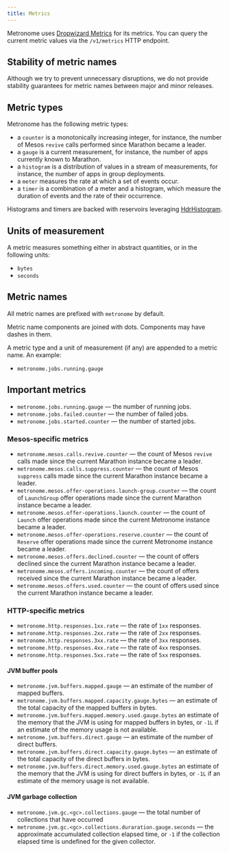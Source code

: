 ```yaml
---
title: Metrics
---
```

Metronome uses [Dropwizard Metrics](https://github.com/dropwizard/metrics)
for its metrics. You can query the current metric values via the
`/v1/metrics` HTTP endpoint.

## Stability of metric names

Although we try to prevent unnecessary disruptions, we do not provide
stability guarantees for metric names between major and minor releases.

## Metric types

Metronome has the following metric types:

* a `counter` is a monotonically increasing integer, for instance, the
  number of Mesos `revive` calls performed since Marathon became
  a leader.
* a `gauge` is a current measurement, for instance, the number of apps
  currently known to Marathon.
* a `histogram` is a distribution of values in a stream of measurements,
  for instance, the number of apps in group deployments.
* a `meter` measures the rate at which a set of events occur.
* a `timer` is a combination of a meter and a histogram, which measure
  the duration of events and the rate of their occurrence.

Histograms and timers are backed with reservoirs leveraging
[HdrHistogram](http://hdrhistogram.org/).

## Units of measurement

A metric measures something either in abstract quantities, or in the
following units:

* `bytes`
* `seconds`

## Metric names

All metric names are prefixed with `metronome` by default.

Metric name components are joined with dots. Components may have dashes
in them.

A metric type and a unit of measurement (if any) are appended to
a metric name. An example:

* `metronome.jobs.running.gauge`

## Important metrics

* `metronome.jobs.running.gauge` — the number of running jobs.
* `metronome.jobs.failed.counter` — the number of failed jobs.
* `metronome.jobs.started.counter` — the number of started jobs.

### Mesos-specific metrics

* `metronome.mesos.calls.revive.counter` — the count of Mesos `revive`
  calls made since the current Marathon instance became a leader.
* `metronome.mesos.calls.suppress.counter` — the count of Mesos
  `suppress` calls made since the current Marathon instance became
  a leader.
* `metronome.mesos.offer-operations.launch-group.counter` — the count of
  `LaunchGroup` offer operations made since the current Marathon
  instance became a leader.
* `metronome.mesos.offer-operations.launch.counter` — the count of
  `Launch` offer operations made since the current Metronome instance
  became a leader.
* `metronome.mesos.offer-operations.reserve.counter` — the count of
  `Reserve` offer operations made since the current Metronome instance
  became a leader.
* `metronome.mesos.offers.declined.counter` — the count of offers
  declined since the current Marathon instance became a leader.
* `metronome.mesos.offers.incoming.counter` — the count of offers
  received since the current Marathon instance became a leader.
* `metronome.mesos.offers.used.counter` — the count of offers used since
  the current Marathon instance became a leader.

### HTTP-specific metrics

* `metronome.http.responses.1xx.rate` — the rate of `1xx` responses.
* `metronome.http.responses.2xx.rate` — the rate of `2xx` responses.
* `metronome.http.responses.3xx.rate` — the rate of `3xx` responses.
* `metronome.http.responses.4xx.rate` — the rate of `4xx` responses.
* `metronome.http.responses.5xx.rate` — the rate of `5xx` responses.

#### JVM buffer pools

* `metronome.jvm.buffers.mapped.gauge` — an estimate of the number of
  mapped buffers.
* `metronome.jvm.buffers.mapped.capacity.gauge.bytes` — an estimate of
  the total capacity of the mapped buffers in bytes.
* `metronome.jvm.buffers.mapped.memory.used.gauge.bytes` an estimate of
  the memory that the JVM is using for mapped buffers in bytes, or `-1L`
  if an estimate of the memory usage is not available.
* `metronome.jvm.buffers.direct.gauge` — an estimate of the number of
  direct buffers.
* `metronome.jvm.buffers.direct.capacity.gauge.bytes` — an estimate of
  the total capacity of the direct buffers in bytes.
* `metronome.jvm.buffers.direct.memory.used.gauge.bytes` an estimate of
  the memory that the JVM is using for direct buffers in bytes, or `-1L`
  if an estimate of the memory usage is not available.
  
  
#### JVM garbage collection

* `metronome.jvm.gc.<gc>.collections.gauge` — the total number
  of collections that have occurred
* `metronome.jvm.gc.<gc>.collections.duraration.gauge.seconds` — the
  approximate accumulated collection elapsed time, or `-1` if the
  collection elapsed time is undefined for the given collector.